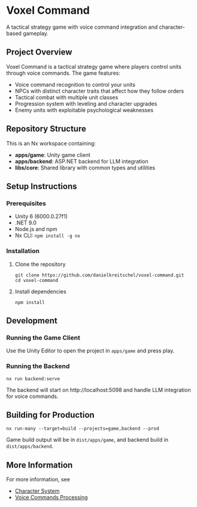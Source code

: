 # Voxel Command

A tactical strategy game with voice command integration and character-based gameplay.

## Project Overview

Voxel Command is a tactical strategy game where players control units through voice commands. The game features:

- Voice command recognition to control your units
- NPCs with distinct character traits that affect how they follow orders
- Tactical combat with multiple unit classes
- Progression system with leveling and character upgrades
- Enemy units with exploitable psychological weaknesses

## Repository Structure

This is an Nx workspace containing:

- **apps/game**: Unity game client
- **apps/backend**: ASP.NET backend for LLM integration
- **libs/core**: Shared library with common types and utilities

## Setup Instructions

### Prerequisites

- Unity 6 (6000.0.27f1)
- .NET 9.0
- Node.js and npm
- Nx CLI: `npm install -g nx`

### Installation

1. Clone the repository
   ```
   git clone https://github.com/danielkreitschel/voxel-command.git
   cd voxel-command
   ```

2. Install dependencies
   ```
   npm install
   ```

## Development

### Running the Game Client

Use the Unity Editor to open the project in `apps/game` and press play.

### Running the Backend

```
nx run backend:serve
```

The backend will start on http://localhost:5098 and handle LLM integration for voice commands.

## Building for Production

```
nx run-many --target=build --projects=game,backend --prod
```

Game build output will be in `dist/apps/game`, and backend build in `dist/apps/backend`.

## More Information

For more information, see

- [Character System](docs/Character%20System.md)
- [Voice Commands Processing](docs/Voice%20Commands%20Processing.md)
